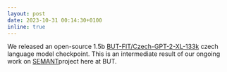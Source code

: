 ```yaml
---
layout: post
date: 2023-10-31 00:14:30+0100
inline: true
---
```

We released an open-source 1.5b <a href="https://huggingface.co/BUT-FIT/Czech-GPT-2-XL-133k">BUT-FIT/Czech-GPT-2-XL-133k</a> czech language model checkpoint. This is an intermediate result of our ongoing work on <a href=https://www.fit.vut.cz/research/project/1629/.en>SEMANT</a>project here at BUT.
